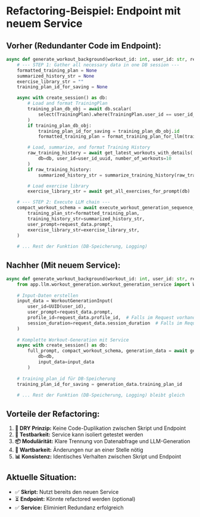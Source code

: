 # Refactoring-Beispiel: Endpoint mit neuem Service

## Vorher (Redundanter Code im Endpoint):

```python
async def generate_workout_background(workout_id: int, user_id: str, request_data: CreateWorkoutRequest, log_id: int):
    # --- STEP 1: Gather all necessary data in one DB session ---
    formatted_training_plan = None
    summarized_history_str = None
    exercise_library_str = ""
    training_plan_id_for_saving = None

    async with create_session() as db:
        # Load and format TrainingPlan
        training_plan_db_obj = await db.scalar(
            select(TrainingPlan).where(TrainingPlan.user_id == user_id_uuid)
        )
        if training_plan_db_obj:
            training_plan_id_for_saving = training_plan_db_obj.id
            formatted_training_plan = format_training_plan_for_llm(training_plan_db_obj)

        # Load, summarize, and format Training History
        raw_training_history = await get_latest_workouts_with_details(
            db=db, user_id=user_id_uuid, number_of_workouts=10
        )
        if raw_training_history:
            summarized_history_str = summarize_training_history(raw_training_history)

        # Load exercise library
        exercise_library_str = await get_all_exercises_for_prompt(db)

    # --- STEP 2: Execute LLM chain ---
    compact_workout_schema = await execute_workout_generation_sequence_v2(
        training_plan_str=formatted_training_plan,
        training_history_str=summarized_history_str,
        user_prompt=request_data.prompt,
        exercise_library_str=exercise_library_str,
    )
    
    # ... Rest der Funktion (DB-Speicherung, Logging)
```

## Nachher (Mit neuem Service):

```python
async def generate_workout_background(workout_id: int, user_id: str, request_data: CreateWorkoutRequest, log_id: int):
    from app.llm.workout_generation.workout_generation_service import WorkoutGenerationInput, generate_workout_complete
    
    # Input-Daten erstellen
    input_data = WorkoutGenerationInput(
        user_id=UUID(user_id),
        user_prompt=request_data.prompt,
        profile_id=request_data.profile_id,  # Falls im Request vorhanden
        session_duration=request_data.session_duration  # Falls im Request vorhanden
    )
    
    # Komplette Workout-Generation mit Service
    async with create_session() as db:
        full_prompt, compact_workout_schema, generation_data = await generate_workout_complete(
            db=db,
            input_data=input_data
        )
    
    # training_plan_id für DB-Speicherung
    training_plan_id_for_saving = generation_data.training_plan_id
    
    # ... Rest der Funktion (DB-Speicherung, Logging) bleibt gleich
```

## Vorteile der Refactoring:

1. **🔄 DRY Prinzip:** Keine Code-Duplikation zwischen Skript und Endpoint
2. **🧪 Testbarkeit:** Service kann isoliert getestet werden
3. **📦 Modulärität:** Klare Trennung von Datenabfrage und LLM-Generation
4. **🔧 Wartbarkeit:** Änderungen nur an einer Stelle nötig
5. **📊 Konsistenz:** Identisches Verhalten zwischen Skript und Endpoint

## Aktuelle Situation:

- ✅ **Skript:** Nutzt bereits den neuen Service
- ⏳ **Endpoint:** Könnte refactored werden (optional)
- ✅ **Service:** Eliminiert Redundanz erfolgreich